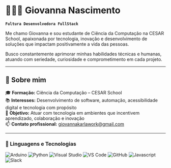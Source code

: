 # 👩🏽‍💻 Giovanna Nascimento

**`Fultura Desenvolvedora FullStack`**

Me chamo Giovanna e sou estudante de Ciência da Computação na CESAR School, apaixonada por tecnologia, inovação e desenvolvimento de soluções que impactam positivamente a vida das pessoas.

Busco constantemente aprimorar minhas habilidades técnicas e humanas, atuando com seriedade, curiosidade e comprometimento em cada projeto.

---

## 💼 Sobre mim

🎓 **Formação:** Ciência da Computação – CESAR School  
📚 **Interesses:** Desenvolvimento de software, automação, acessibilidade digital e tecnologia com propósito  
🚀 **Objetivo:** Atuar com tecnologia em ambientes que incentivem aprendizado, colaboração e inovação  
📫 **Contato profissional:** giovannakarlawork@gmail.com

---

### 🤖 Linguagens e Tecnologias

![Arduino](https://img.shields.io/badge/Arduino-00979D?style=for-the-badge&logo=arduino&logoColor=white)
![Python](https://img.shields.io/badge/Python-3776ab?style=for-the-badge&logo=python&logoColor=white)
![Visual Studio](https://img.shields.io/badge/Visual%20Studio-5C2D91?style=for-the-badge&logo=visual-studio&logoColor=white)
![VS Code](https://img.shields.io/badge/VS%20Code-007acc?style=for-the-badge&logo=visual-studio-code&logoColor=white)
![GitHub](https://img.shields.io/badge/GitHub-181717?style=for-the-badge&logo=github&logoColor=white)
![Javascript](https://img.shields.io/badge/Javascript-f7df1e?style=for-the-badge&logo=javascript&logoColor=white)
![Slack](https://img.shields.io/badge/Slack-4A154B?style=for-the-badge&logo=slack&logoColor=white)
